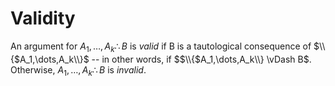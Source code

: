 # Validity

An argument for $A_1,\dots,A_k \therefore B$ is _valid_ if B is a tautological consequence of $\\{$A_1,\dots,A_k\\}$ -- in other words, if $$\\{$A_1,\dots,A_k\\} \vDash B$. Otherwise, $A_1,\dots,A_k\therefore B$ is _invalid_. 
